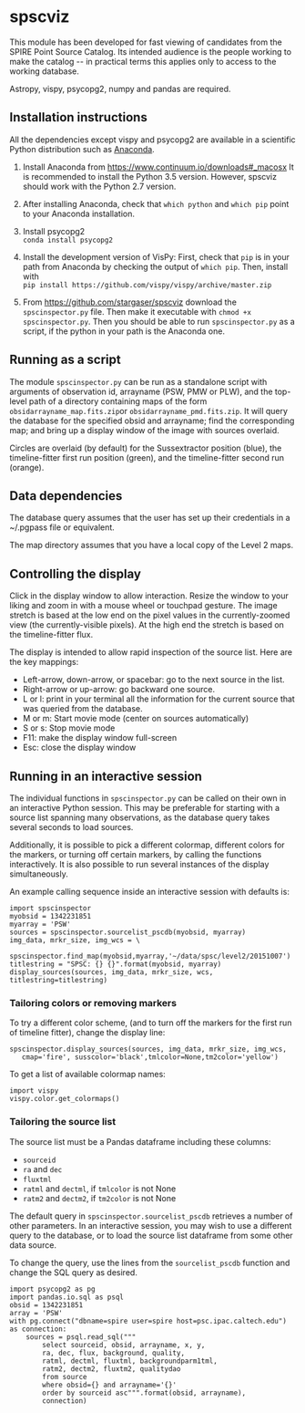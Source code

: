 # spscviz

This module has been developed for fast viewing of candidates from the SPIRE Point 
Source Catalog. Its intended audience is the people working to make the catalog --
in practical terms this applies only to access to the working database.

Astropy, vispy, psycopg2, numpy and pandas are required. 

## Installation instructions

All the dependencies
except vispy and psycopg2 are available in a scientific Python distribution
such as [Anaconda](https://www.continuum.io/downloads). 

1. Install Anaconda from https://www.continuum.io/downloads#_macosx
It is recommended to install the Python 3.5 version. However, spscviz should 
work with the Python 2.7 version.

2. After installing Anaconda, check that `which python` and `which pip` point to your 
Anaconda installation.

3. Install psycopg2  
`conda install psycopg2`

3. Install the development version of VisPy:
First, check that `pip` is in your path from Anaconda by checking the output of `which pip`.
Then, install with  
`pip install https://github.com/vispy/vispy/archive/master.zip`

4. From https://github.com/stargaser/spscviz download the `spscinspector.py` file. 
Then make it executable with `chmod +x spscinspector.py`. 
Then you should be able to run `spscinspector.py` as a script, if the python in 
your path is the Anaconda one. 

## Running as a script

The module `spscinspector.py` can be run as a standalone script with arguments
of observation id, arrayname (PSW, PMW or PLW), and 
the top-level path of a directory containing maps of the form 
`obsidarrayname_map.fits.zip`or `obsidarrayname_pmd.fits.zip`. It will query the database for the 
specified obsid and arrayname; find the corresponding map; and bring up a 
display window of the image with sources overlaid.

Circles are overlaid (by default) for the Sussextractor position (blue),
the timeline-fitter first run position (green), and the timeline-fitter
second run (orange).

## Data dependencies

The database query assumes that the user has set up their credentials 
in a ~/.pgpass file or equivalent.

The map directory assumes that you have a local copy of the Level 2 maps.

## Controlling the display 

Click in the display window to allow interaction. Resize the window
to your liking and zoom in with a mouse wheel or touchpad gesture.
The image stretch is based at the low end on the pixel values in the
currently-zoomed view (the currently-visible pixels). At the high end
the stretch is based on the timeline-fitter flux.

The display is intended to allow rapid inspection of the source list.
Here are the key mappings:

* Left-arrow, down-arrow, or spacebar: go to the next source in the list.
* Right-arrow or up-arrow: go backward one source.
* L or l: print in your terminal all the information for the current source that was 
queried from the database.
* M or m: Start movie mode (center on sources automatically)
* S or s: Stop movie mode
* F11: make the display window full-screen
* Esc: close the display window

## Running in an interactive session

The individual functions in `spscinspector.py` can be called on 
their own in an interactive Python session. This may be preferable 
for starting with a source list spanning many observations, as the
database query takes several seconds to load sources.

Additionally, it is possible to pick a different colormap, different colors
for the markers, or turning off certain markers, by calling the functions
interactively.  It is also possible to run several instances of the display
simultaneously.

An example calling sequence inside an interactive session with defaults is:

```
import spscinspector
myobsid = 1342231851
myarray = 'PSW'
sources = spscinspector.sourcelist_pscdb(myobsid, myarray)
img_data, mrkr_size, img_wcs = \
     spscinspector.find_map(myobsid,myarray,'~/data/spsc/level2/20151007')
titlestring = "SPSC: {} {}".format(myobsid, myarray)
display_sources(sources, img_data, mrkr_size, wcs, titlestring=titlestring)
```

### Tailoring colors or removing markers

To try a different color scheme, (and to turn off the markers for the
first run of timeline fitter), change the display line:
```
spscinspector.display_sources(sources, img_data, mrkr_size, img_wcs,
   cmap='fire', susscolor='black',tmlcolor=None,tm2color='yellow')
```

To get a list of available colormap names:
```
import vispy
vispy.color.get_colormaps()
```

### Tailoring the source list

The source list must be a Pandas dataframe including these columns:

* `sourceid`
* `ra` and `dec`
* `fluxtml`
* `ratml` and `dectml`, if `tmlcolor` is not None
* `ratm2` and `dectm2`, if `tm2color` is not None

The default query in `spscinspector.sourcelist_pscdb` retrieves a number of other
parameters. In an interactive session, you may wish to use a different query to
the database, or to load the source list dataframe from some other data source.

To change the query, use the lines from the `sourcelist_pscdb` function and change
the SQL query as desired.
```
import psycopg2 as pg
import pandas.io.sql as psql
obsid = 1342231851
array = 'PSW'
with pg.connect("dbname=spire user=spire host=psc.ipac.caltech.edu") as connection:
    sources = psql.read_sql("""
        select sourceid, obsid, arrayname, x, y,
        ra, dec, flux, background, quality,
        ratml, dectml, fluxtml, backgroundparm1tml,
        ratm2, dectm2, fluxtm2, qualitydao
        from source
        where obsid={} and arrayname='{}'
        order by sourceid asc""".format(obsid, arrayname),
        connection)
```
